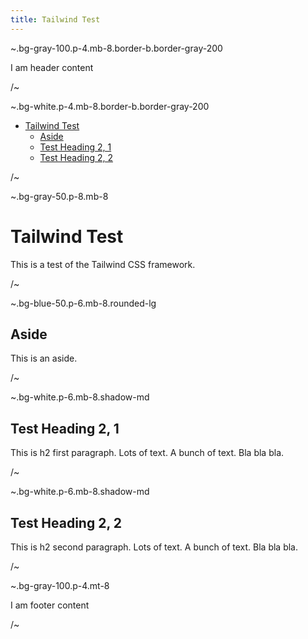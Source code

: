 ```yaml
---
title: Tailwind Test
---
```


~.bg-gray-100.p-4.mb-8.border-b.border-gray-200

I am header content

/~

~.bg-white.p-4.mb-8.border-b.border-gray-200

- [Tailwind Test](#tailwind-test)
  - [Aside](#aside)
  - [Test Heading 2, 1](#test-heading-2-1)
  - [Test Heading 2, 2](#test-heading-2-2)

/~

~.bg-gray-50.p-8.mb-8

# Tailwind Test

This is a test of the Tailwind CSS framework.

/~

~.bg-blue-50.p-6.mb-8.rounded-lg

## Aside

This is an aside.

/~

~.bg-white.p-6.mb-8.shadow-md

## Test Heading 2, 1

This is h2 first paragraph. Lots of text. A bunch of text. Bla bla bla.

/~

~.bg-white.p-6.mb-8.shadow-md

## Test Heading 2, 2

This is h2 second paragraph. Lots of text. A bunch of text. Bla bla bla.

/~

~.bg-gray-100.p-4.mt-8

I am footer content

/~
